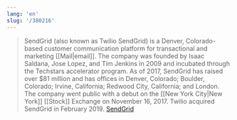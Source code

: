 ```yaml
---
lang: 'en'
slug: '/380216'
---
```


> SendGrid (also known as Twilio SendGrid) is a Denver, Colorado-based customer communication platform for transactional and marketing [[Mail|email]]. The company was founded by Isaac Saldana, Jose Lopez, and Tim Jenkins in 2009 and incubated through the Techstars accelerator program. As of 2017, SendGrid has raised over $81 million and has offices in Denver, Colorado; Boulder, Colorado; Irvine, California; Redwood City, California; and London. The company went public with a debut on the [[New York City|New York]] [[Stock]] Exchange on November 16, 2017. Twilio acquired SendGrid in February 2019. [SendGrid](https://en.wikipedia.org/wiki/SendGrid)
